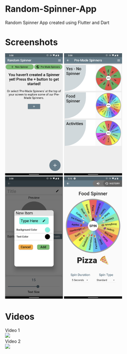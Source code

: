 # Random-Spinner-App
Random Spinner App created using Flutter and Dart

# Screenshots
<img src="github_Assets/Spinner1.png" height="400">  <img src="github_Assets/Spinner2.png" height="400">  <img src="github_Assets/Spinner3.png" height="400">  <img src="github_Assets/Spinner4.png" height="400">

# Videos
Video 1
<br/>
<img src="github_Assets/SpinnerVideo1.gif" height="600">
<br/>
Video 2
<br/>
<img src="github_Assets/SpinnerVideo2.gif" height="600">
